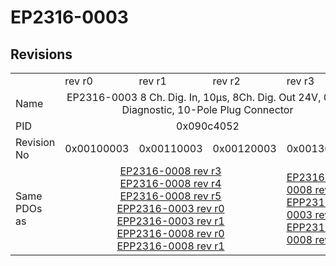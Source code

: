 # EP2316-0003

## Revisions
<table>
<tr>
<td></td>
<td>rev r0</td>
<td>rev r1</td>
<td>rev r2</td>
<td>rev r3</td>
</tr>
<tr>
<td>Name</td>
<td colspan=4 align="center">EP2316-0003 8 Ch. Dig. In, 10µs, 8Ch. Dig. Out 24V, 0,5A, Diagnostic, 10-Pole Plug Connector</td>
</tr>
<tr>
<td>PID</td>
<td colspan=4 align="center">0x090c4052</td>
</tr>
<tr>
<td>Revision No</td>
<td>0x00100003</td>
<td>0x00110003</td>
<td>0x00120003</td>
<td>0x00130003</td>
</tr>
<tr>
<td>Same PDOs as</td>
<td colspan=3 align="center"><a href="EP2316-0008.md">EP2316-0008 rev r3</a><br/><a href="EP2316-0008.md">EP2316-0008 rev r4</a><br/><a href="EP2316-0008.md">EP2316-0008 rev r5</a><br/><a href="EPP2316-0003.md">EPP2316-0003 rev r0</a><br/><a href="EPP2316-0003.md">EPP2316-0003 rev r1</a><br/><a href="EPP2316-0008.md">EPP2316-0008 rev r0</a><br/><a href="EPP2316-0008.md">EPP2316-0008 rev r1</a></td>
<td><a href="EP2316-0008.md">EP2316-0008 rev r6</a><br/><a href="EPP2316-0003.md">EPP2316-0003 rev r2</a><br/><a href="EPP2316-0008.md">EPP2316-0008 rev r2</a></td>
</tr>
</table>
